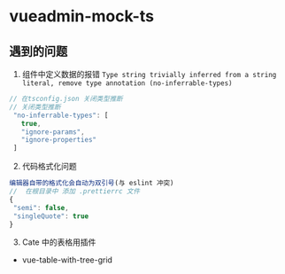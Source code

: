 # vueadmin-mock-ts

## 遇到的问题
1. 组件中定义数据的报错 
`Type string trivially inferred from a string literal, remove type annotation (no-inferrable-types)`
```js
// 在tsconfig.json 关闭类型推断
// 关闭类型推断
 "no-inferrable-types": [
   true,
   "ignore-params",
   "ignore-properties"
 ]
 ```
 2. 代码格式化问题
 ```js
 编辑器自带的格式化会自动为双引号(与 eslint 冲突)
//  在根目录中 添加 .prettierrc 文件
{
  "semi": false,
  "singleQuote": true
}
 ```
 3. Cate 中的表格用插件
 + vue-table-with-tree-grid